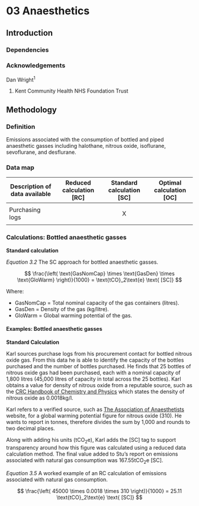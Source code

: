 # 03 Anaesthetics

## Introduction

### Dependencies

### Acknowledgements

Dan Wright<sup>1</sup>

1. Kent Community Health NHS Foundation Trust

## Methodology

### Definition
Emissions associated with the consumption of bottled and piped anaesthetic gasses including halothane, nitrous oxide, isoflurane, sevoflurane, and desflurane.

### Data map

| Description of data available  | Reduced calculation [RC]  | Standard calculation [SC] | Optimal calculation [OC] |
| ------------------------------ |:---:| :---:| :---:|
|  |  |  |  |
| Purchasing logs  |  | X |  |
|  |  |  |  |

### Calculations: Bottled anaesthetic gasses

**Standard calculation**

*Equation 3.2* The SC approach for bottled anaesthetic gasses.

$$ 
\frac{\left( \text{GasNomCap} \times \text{GasDen} \times \text{GloWarm} \right)}{1000}
=  \text{tCO}_2\text{e} \text{ [SC]}
$$

Where:
* GasNomCap = Total nominal capacity of the gas containers (litres).
* GasDen = Density of the gas (kg/litre).
* GloWarm = Global warming potential of the gas.

#### Examples: Bottled anaesthetic gasses

**Standard Calculation**

Karl sources purchase logs from his procurement contact for bottled nitrous oxide gas. From this data he is able to identify the capacity of the bottles purchased and the number of bottles purchased. He finds that 25 bottles of nitrous oxide gas had been purchased, each with a nominal capacity of 1,800 litres (45,000 litres of capacity in total across the 25 bottles). Karl obtains a value for density of nitrous oxide from a reputable source, such as the [CRC Handbook of Chemistry and Physics](https://hbcp.chemnetbase.com/faces/contents/ContentsSearch.xhtml) which states the density of nitrous oxide as 0.0018kg/l.

Karl refers to a verified source, such as [The Association of Anaesthetists](https://anaesthetists.org/Home/Resources-publications/Environment/Guide-to-green-anaesthesia/Anaesthetic-gases-calculator) website, for a global warming potential figure for nitrous oxide (310). He wants to report in tonnes, therefore divides the sum by 1,000 and rounds to two decimal places. 

Along with adding his units (tCO<sub>2</sub>e), Karl adds the [SC] tag to support transparency around how this figure was calculated using a reduced data calculation method. The final value added to Stu’s report on emissions associated with natural gas consumption was 167.55tCO<sub>2</sub>e [SC].

*Equation 3.5* A worked example of an RC calculation of emissions associated with natural gas consumption.

$$ 
\frac{\left( 45000 \times 0.0018 \times 310 \right)}{1000}
=  25.11 \text{tCO}_2\text{e} \text{ [SC]}
$$

